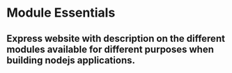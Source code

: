 # Module Essentials

## Express website with description on the different modules available for different purposes when building nodejs applications.
